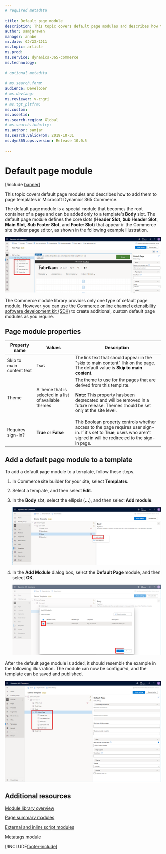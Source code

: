 ```yaml
---
# required metadata

title: Default page module
description: This topic covers default page modules and describes how to add them to page templates in Microsoft Dynamics 365 Commerce.
author: samjarawan
manager: annbe
ms.date: 03/25/2021
ms.topic: article
ms.prod: 
ms.service: dynamics-365-commerce
ms.technology: 

# optional metadata

# ms.search.form: 
audience: Developer
# ms.devlang: 
ms.reviewer: v-chgri
# ms.tgt_pltfrm: 
ms.custom: 
ms.assetid: 
ms.search.region: Global
# ms.search.industry: 
ms.author: samjar
ms.search.validFrom: 2019-10-31
ms.dyn365.ops.version: Release 10.0.5

---
```


# Default page module

[!include [banner](includes/banner.md)]

This topic covers default page modules and describes how to add them to page templates in Microsoft Dynamics 365 Commerce.

The default page module is a special module that becomes the root container of a page and can be added only to a template's **Body** slot. The default page module defines the core slots (**Header Slot**, **Sub Header Slot**, **Main Slot**, **Sub Footer Slot**, and **Footer Slot**) that appear in the Commerce site builder page editor, as shown in the following example illustration.

![Page module slots](media/page-module-1.png)

The Commerce module library provides only one type of default page module. However, you can use the [Commerce online channel extensibility software development kit (SDK)](e-commerce-extensibility/overview.md) to create additional, custom default page modules as you require.

## Page module properties

| Property name | Values | Description |
|---------------|--------|-------------|
| Skip to main content text | Text | The link text that should appear in the "skip to main content" link on the page. The default value is **Skip to main content**. |
| Theme | A theme that is selected in a list of available themes | The theme to use for the pages that are derived from this template.<p><strong>Note:</strong> This property has been deprecated and will be removed in a future release. Themes should be set only at the site level.</p> |
| Requires sign-in? | **True** or **False** | This Boolean property controls whether access to the page requires user sign-in. If it's set to **True**, users who aren't signed in will be redirected to the sign-in page. |

## Add a default page module to a template

To add a default page module to a template, follow these steps.

1. In Commerce site builder for your site, select **Templates**.
1. Select a template, and then select **Edit**.
1. In the **Body** slot, select the ellipsis (**...**), and then select **Add module**.

    ![Adding a new module](media/page-module-2.png)

1. In the **Add Module** dialog box, select the **Default Page** module, and then select **OK**.

    ![Adding a default page module](media/page-module-3.png)

After the default page module is added, it should resemble the example in the following illustration. The module can now be configured, and the template can be saved and published.

![Default page module added](media/page-module-4.png)

## Additional resources

[Module library overview](starter-kit-overview.md)

[Page summary modules](page-summary-module.md)

[External and inline script modules](script-module.md)

[Metatags module](metatags-module.md)

[!INCLUDE[footer-include](../includes/footer-banner.md)]
